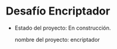 <h1>Desafío Encriptador</h1>

- Estado del proyecto: En construcción.

  nombre del proyecto: encriptador
